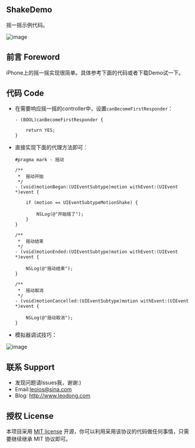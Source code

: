 ## ShakeDemo
摇一摇示例代码。

![image](https://github.com/LeoiOS/ShakeDemo/blob/master/demo.png)

## 前言 Foreword
iPhone上的摇一摇实现很简单。具体参考下面的代码或者下载Demo试一下。


## 代码 Code
* 在需要响应摇一摇的controller中，设置`canBecomeFirstResponder`：
	```objc
	- (BOOL)canBecomeFirstResponder {
    	
    	return YES;
	}
	```
* 直接实现下面的代理方法即可：
	```objc
	#pragma mark - 摇动
	
	/**
	 *  摇动开始
	 */
	- (void)motionBegan:(UIEventSubtype)motion withEvent:(UIEvent *)event {
	    
	    if (motion == UIEventSubtypeMotionShake) {
	        
	        NSLog(@"开始摇了");
	    }
	}
	
	/**
	 *  摇动结束
	 */
	- (void)motionEnded:(UIEventSubtype)motion withEvent:(UIEvent *)event {
	    
	    NSLog(@"摇动结束");
	}
	
	/**
	 *  摇动取消
	 */
	- (void)motionCancelled:(UIEventSubtype)motion withEvent:(UIEvent *)event {
	    
	    NSLog(@"摇动取消");
	}
	```
* 模拟器调试技巧：

![image](https://github.com/LeoiOS/ShakeDemo/blob/master/tipImage.png)


## 联系 Support
* 发现问题请lssues我，谢谢:)
* Email:leoios@sina.com
* Blog: http://www.leodong.com


## 授权 License
本项目采用 [MIT license](http://opensource.org/licenses/MIT) 开源，你可以利用采用该协议的代码做任何事情，只需要继续继承 MIT 协议即可。
